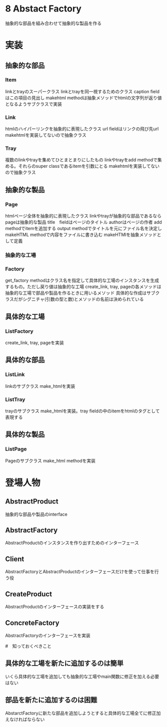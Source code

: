 # 8 Abstact Factory
抽象的な部品を組み合わせて抽象的な製品を作る


# 実装

## 抽象的な部品

### Item
linkとtrayのスーパークラス
linkとtrayを同一視するためのクラス
caption fieldはこの項目の見出し
makehtml methodは抽象メソッドでhtmlの文字列が返り値となるようサブクラスで実装

### Link
htmlのハイパーリンクを抽象的に表現したクラス
url fieldはリンクの飛び先url
makehtmlを実装してないので抽象クラス

### Tray
複数のlinkやtrayを集めてひとまとまりにしたもの
linkやtrayをadd methodで集める。それらのsuper classであるitemを引数にとる
makehtmlを実装してないので抽象クラス

## 抽象的な製品

### Page
htmlページ全体を抽象的に表現したクラス
linkやtrayが抽象的な部品であるならpageは抽象的な製品
title　fieldはページのタイトル
authorはページの作者
add methodでitemを追加する
output methodでタイトルを元にファイル名を決定しmakeHTML methodで内容をファイルに書き込む
makeHTMlを抽象メソッドとして定義

### 抽象的な工場

### Factory
get_factory methodはクラス名を指定して具体的な工場のインスタンスを生成するもの。ただし戻り値は抽象的な工場
create_link, tray, pageの各メソッドは抽象的な工場で部品や製品を作るときに用いるメソッド
具体的な作成はサブクラスだがシグニチャ(引数の型と数)とメソッドの名前は決められている

## 具体的な工場

### ListFactory
create_link, tray, pageを実装

## 具体的な部品

### ListLink
linkのサブクラス
make_htmlを実装

### ListTray
trayのサブクラス
make_htmlを実装。tray fieldの中のitemをhtmlのタグとして表現する

## 具体的な製品

### ListPage
Pageのサブクラス
make_html methodを実装


# 登場人物

## AbstractProduct
抽象的な部品や製品のinterface

## AbstractFactory
AbstractProductのインスタンスを作り出すためのインターフェース

## Client
AbstractFactoryとAbstractProductのインターフェースだけを使って仕事を行う役

## CreateProduct
AbstractProductのインターフェースの実装をする

## ConcreteFactory
AbstractFactoryのインターフェースを実装

#　知っておくべきこと

## 具体的な工場を新たに追加するのは簡単
いくら具体的な工場を追加しても抽象的な工場やmain関数に修正を加える必要はない

## 部品を新たに追加するのは困難
AbstarctFactoryに新たな部品を追加しようとすると具体的な工場全てに修正加えなければならない

